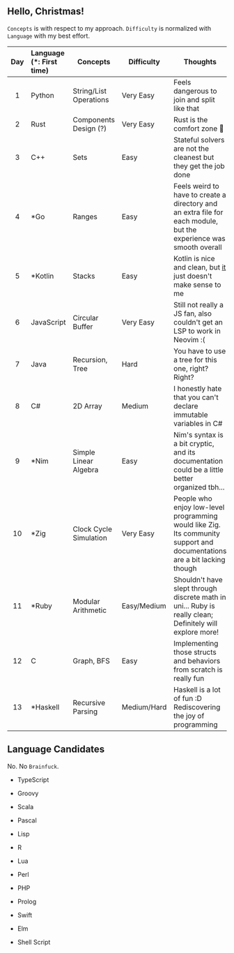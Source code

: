 ## Hello, Christmas!

`Concepts` is with respect to my approach. `Difficulty` is normalized with `Language` with my best effort.

| Day | Language (\*: First time) | Concepts               | Difficulty  | Thoughts                                                                                                                                                     |
| :-: | :------------------------ | ---------------------- | ----------- | ------------------------------------------------------------------------------------------------------------------------------------------------------------ |
|  1  | Python                    | String/List Operations | Very Easy   | Feels dangerous to join and split like that                                                                                                                  |
|  2  | Rust                      | Components Design (?)  | Very Easy   | Rust is the comfort zone 🦀                                                                                                                                  |
|  3  | C++                       | Sets                   | Easy        | Stateful solvers are not the cleanest but they get the job done                                                                                              |
|  4  | \*Go                      | Ranges                 | Easy        | Feels weird to have to create a directory and an extra file for each module, but the experience was smooth overall                                           |
|  5  | \*Kotlin                  | Stacks                 | Easy        | Kotlin is nice and clean, but [it](https://github.com/LittleGents/advent-of-code-2022-pun/blob/main/days1-9/day5/main.kt#L132) just doesn't make sense to me |
|  6  | JavaScript                | Circular Buffer        | Very Easy   | Still not really a JS fan, also couldn't get an LSP to work in Neovim :(                                                                                     |
|  7  | Java                      | Recursion, Tree        | Hard        | You have to use a tree for this one, right? Right?                                                                                                           |
|  8  | C#                        | 2D Array               | Medium      | I honestly hate that you can't declare immutable variables in C#                                                                                             |
|  9  | \*Nim                     | Simple Linear Algebra  | Easy        | Nim's syntax is a bit cryptic, and its documentation could be a little better organized tbh...                                                               |
| 10  | \*Zig                     | Clock Cycle Simulation | Very Easy   | People who enjoy low-level programming would like Zig. Its community support and documentations are a bit lacking though                                     |
| 11  | \*Ruby                    | Modular Arithmetic     | Easy/Medium | Shouldn't have slept through discrete math in uni... Ruby is really clean; Definitely will explore more!                                                     |
| 12  | C                         | Graph, BFS             | Easy        | Implementing those structs and behaviors from scratch is really fun                                                                                          |
| 13  | \*Haskell                 | Recursive Parsing      | Medium/Hard | Haskell is a lot of fun :D Rediscovering the joy of programming                                                                                              |

## Language Candidates

No. No `Brainfuck`.

-   TypeScript

-   Groovy

-   Scala

-   Pascal

-   Lisp

-   R

-   Lua

-   Perl

-   PHP

-   Prolog

-   Swift

-   Elm

-   Shell Script

